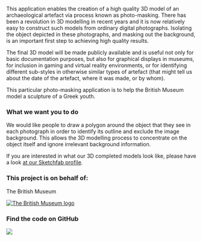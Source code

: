 This application enables the creation of a high quality 3D model of an archaeological artefact via process known as 
photo-masking. There has been a revolution in 3D modelling in recent years and it is now relatively easy to construct 
such models from ordinary digital photographs. Isolating the object depicted in these photographs, and masking out the 
background, is an important first step to achieving high quality results. 

The final 3D model will be made publicly available and is useful not only for basic documentation purposes, but also for 
graphical displays in museums, for inclusion in gaming and virtual reality environments, or for identifying different 
sub-styles in otherwise similar types of artefact (that might tell us about the date of the artefact, where it was made, 
or by whom).

This particular photo-masking application is to help the British Museum model a sculpture of a Greek youth.

### What we want you to do

We would like people to draw a polygon around the object that they see in each photograph in order to identify its 
outline and exclude the image background. This allows the 3D modelling process to concentrate on the object itself and 
ignore irrelevant background information.

If you are interested in what our 3D completed models look like, please have a look [at our Sketchfab profile](https://sketchfab.com/micropasts).

### This project is on behalf of:

 The British Museum

[![The British Museum logo](https://finds.org.uk/assets/logos/bm_logo.png)](http://britishmuseum.org)


### Find the code on GitHub

[![](http://micropasts-other.s3.amazonaws.com/other/github_logo.png)](https://github.com/MicroPasts/greekHeadMasking)
